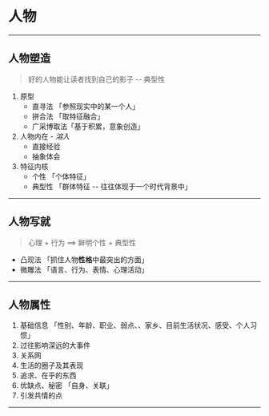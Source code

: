 # 人物

----

## 人物塑造

> 好的人物能让读者找到自己的影子 -- 典型性

1. 原型
   - 直寻法 「参照现实中的某一个人」
   - 拼合法 「取特征融合」
   - 广采博取法「基于积累，意象创造」
2. 人物内在 - _溶入_
   - 直接经验
   - 抽象体会
3. 特征内核
   - 个性 「个体特征」
   - 典型性 「群体特征 -- 往往体现于一个时代背景中」

----

## 人物写就

> 心理 + 行为 ==> 鲜明个性 + 典型性

+ 凸现法 「抓住人物**性格**中最突出的方面」
+ 微雕法 「语言、行为、表情、心理活动」

----

## 人物属性

1. 基础信息 「性别、年龄、职业、弱点、、家乡、目前生活状况、感受、个人习惯」
2. 过往影响深远的大事件
3. 关系网
4. 生活的圈子及其表现
5. 追求、在乎的东西
6. 优缺点、秘密 「自身、关联」
7. 引发共情的点

----

